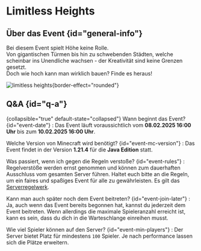 <primary-label ref="event-held" />
<secondary-label ref="limitless-hights-mc-version" />
<secondary-label ref="limitless-hights-date" />

# Limitless Heights


## Über das Event {id="general-info"}

Bei diesem Event spielt Höhe keine Rolle.\
Von gigantischen Türmen bis hin zu schwebenden Städten, welche scheinbar ins Unendliche wachsen - der Kreativität sind keine Grenzen gesetzt. \
Doch wie hoch kann man wirklich bauen? Finde es heraus!

![limitless heights](limitless-heights.jpeg){border-effect="rounded"}

## Q&amp;A {id="q-a"}

{collapsible="true" default-state="collapsed"}
Wann beginnt das Event? {id="event-date"}
: Das Event läuft voraussichtlich vom **08.02.2025 16:00 Uhr** bis zum **10.02.2025 16:00 Uhr**.

Welche Version von Minecraft wird benötigt? {id="event-mc-version"}
: Das Event findet in der Version **1.21.4** für die **Java Edition** statt.

Was passiert, wenn ich gegen die Regeln verstoße? {id="event-rules"}
: Regelverstöße werden ernst genommen und können zum dauerhaften Ausschluss vom gesamten Server führen. Haltet euch
bitte an die Regeln, um ein faires und spaßiges Event für alle zu gewährleisten. Es gilt das [Serverregelwerk](rules.md).

Kann man auch später noch dem Event beitreten? {id="event-join-later"}
: Ja, auch wenn das Event bereits begonnen hat, kannst du jederzeit dem Event beitreten. Wenn allerdings die maximale
Spieleranzahl erreicht ist, kann es sein, dass du dich in die Warteschlange einreihen musst.

Wie viel Spieler können auf den Server? {id="event-min-players"}
: Der Server bietet Platz für mindestens `100` Spieler.
Je nach performance lassen sich die Plätze erweitern. 